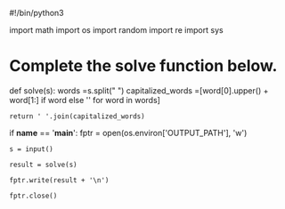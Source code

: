 #!/bin/python3

import math
import os
import random
import re
import sys

# Complete the solve function below.
def solve(s):
    words =s.split(" ")
    capitalized_words =[word[0].upper() + word[1:] if word else '' for word in words]
    
    return ' '.join(capitalized_words)


if __name__ == '__main__':
    fptr = open(os.environ['OUTPUT_PATH'], 'w')

    s = input()

    result = solve(s)

    fptr.write(result + '\n')

    fptr.close()
